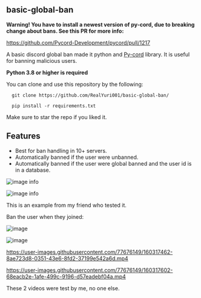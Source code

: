 basic-global-ban
----------------

**Warning! You have to install a newest version of py-cord, due to breaking change about bans. See this PR for more info:**

https://github.com/Pycord-Development/pycord/pull/1217

A basic discord global ban made it python and [Py-cord](https://github.com/Pycord-Development/pycord) library. It is useful for banning malicious users.

**Python 3.8 or higher is required**

You can clone and use this repository by the following:

```shell
  git clone https://github.com/RealYuri001/basic-global-ban/
  
  pip install -r requirements.txt
```

Make sure to star the repo if you liked it.

Features
--------

- Best for ban handling in 10+ servers.
- Automatically banned if the user were unbanned.
- Automatically banned if the user were global banned and the user id is in a database.

![image info](https://user-images.githubusercontent.com/77676149/159962620-54d9ec20-e578-457a-a035-2c7db66f8637.png)

![image info](https://user-images.githubusercontent.com/77676149/159962867-d160a531-6b35-4de4-bd29-a084698af363.png)

This is an example from my friend who tested it.

Ban the user when they joined:

![image](https://user-images.githubusercontent.com/77676149/160131024-242dda33-eefe-43d9-8887-466d08fa24b8.png)

![image](https://user-images.githubusercontent.com/77676149/160317212-b52e8458-1293-4ac4-99f4-f1611fa21dcd.png)

https://user-images.githubusercontent.com/77676149/160317462-8ae723d8-0351-43e6-8fd2-37199e542a6d.mp4

https://user-images.githubusercontent.com/77676149/160317602-68eacb2e-1afe-499c-9196-d57eadebf04a.mp4


These 2 videos were test by me, no one else.

